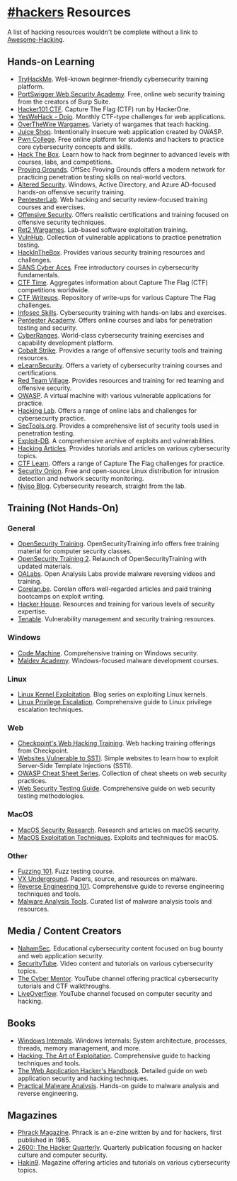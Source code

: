 # [#hackers](https://web.libera.chat/#hackers) Resources

A list of hacking resources wouldn't be complete without a link to [Awesome-Hacking](https://github.com/Hack-with-Github/Awesome-Hacking).

## Hands-on Learning

- [TryHackMe](https://tryhackme.com/). Well-known beginner-friendly cybersecurity training platform.
- [PortSwigger Web Security Academy](https://portswigger.net/web-security). Free, online web security training from the creators of Burp Suite.
- [Hacker101 CTF](https://ctf.hacker101.com/). Capture The Flag (CTF) run by HackerOne.
- [YesWeHack - Dojo](https://dojo-yeswehack.com/). Monthly CTF-type challenges for web applications.
- [OverTheWire Wargames](https://overthewire.org/wargames/). Variety of wargames that teach hacking.
- [Juice Shop](https://github.com/juice-shop/juice-shop). Intentionally insecure web application created by OWASP.
- [Pwn College](https://pwn.college/). Free online platform for students and hackers to practice core cybersecurity concepts and skills.
- [Hack The Box](https://www.hackthebox.com/). Learn how to hack from beginner to advanced levels with courses, labs, and competitions.
- [Proving Grounds](https://www.offsec.com/labs/). OffSec Proving Grounds offers a modern network for practicing penetration testing skills on real-world vectors.
- [Altered Security](https://www.alteredsecurity.com/trainings). Windows, Active Directory, and Azure AD-focused hands-on offensive security training.
- [PentesterLab](https://pentesterlab.com/). Web hacking and security review-focused training courses and exercises.
- [Offensive Security](https://www.offsec.com/courses-and-certifications/). Offers realistic certifications and training focused on offensive security techniques.
- [Ret2 Wargames](https://wargames.ret2.systems/). Lab-based software exploitation training.
- [VulnHub](https://www.vulnhub.com/). Collection of vulnerable applications to practice penetration testing.
- [HackInTheBox](https://www.hackinthebox.org/). Provides various security training resources and challenges.
- [SANS Cyber Aces](https://www.cyberaces.org/). Free introductory courses in cybersecurity fundamentals.
- [CTF Time](https://ctftime.org/). Aggregates information about Capture The Flag (CTF) competitions worldwide.
- [CTF Writeups](https://ctf-wiki.org/en/). Repository of write-ups for various Capture The Flag challenges.
- [Infosec Skills](https://www.infosecinstitute.com/skills/). Cybersecurity training with hands-on labs and exercises.
- [Pentester Academy](https://www.pentesteracademy.com/). Offers online courses and labs for penetration testing and security.
- [CyberRanges](https://www.cyberranges.com/). World-class cybersecurity training exercises and capability development platform.
- [Cobalt Strike](https://www.cobaltstrike.com/). Provides a range of offensive security tools and training resources.
- [eLearnSecurity](https://www.elearnsecurity.com/). Offers a variety of cybersecurity training courses and certifications.
- [Red Team Village](https://redteamvillage.io/). Provides resources and training for red teaming and offensive security.
- [OWASP](https://owasp.org/). A virtual machine with various vulnerable applications for practice.
- [Hacking Lab](https://www.hacking-lab.com/). Offers a range of online labs and challenges for cybersecurity practice.
- [SecTools.org](https://sectools.org/). Provides a comprehensive list of security tools used in penetration testing.
- [Exploit-DB](https://www.exploit-db.com/). A comprehensive archive of exploits and vulnerabilities.
- [Hacking Articles](https://www.hackingarticles.in/). Provides tutorials and articles on various cybersecurity topics.
- [CTF Learn](https://ctflearn.com/). Offers a range of Capture The Flag challenges for practice.
- [Security Onion](https://securityonion.net/). Free and open-source Linux distribution for intrusion detection and network security monitoring.
- [Nviso Blog](https://blog.nviso.eu/). Cybersecurity research, straight from the lab.

## Training (Not Hands-On)

### General

- [OpenSecurity Training](https://opensecuritytraining.info/Welcome.html). OpenSecurityTraining.info offers free training material for computer security classes.
- [OpenSecurity Training 2](https://p.ost2.fyi/courses). Relaunch of OpenSecurityTraining with updated materials.
- [OALabs](https://www.openanalysis.net/). Open Analysis Labs provide malware reversing videos and training.
- [Corelan.be](https://www.corelan.be/index.php/articles/). Corelan offers well-regarded articles and paid training bootcamps on exploit writing.
- [Hacker House](https://www.hacker.house/). Resources and training for various levels of security expertise.
- [Tenable](https://www.tenable.com/). Vulnerability management and security training resources.


### Windows

- [Code Machine](https://www.codemachine.com/training.html). Comprehensive training on Windows security.
- [Maldev Academy](https://maldevacademy.com/). Windows-focused malware development courses.

### Linux

- [Linux Kernel Exploitation](https://sam4k.com/kernel-exploitation/). Blog series on exploiting Linux kernels.
- [Linux Privilege Escalation](https://book.hacktricks.xyz/linux-hardening/privilege-escalation). Comprehensive guide to Linux privilege escalation techniques.

### Web

- [Checkpoint's Web Hacking Training](https://www.checkpoint.com/resources/items/hacking-points-advanced-web-hacking-course?w=c778b). Web hacking training offerings from Checkpoint.
- [Websites Vulnerable to SSTI](https://github.com/DiogoMRSilva/websitesVulnerableToSSTI/tree/master). Simple websites to learn how to exploit Server-Side Template Injections (SSTI).
- [OWASP Cheat Sheet Series](https://cheatsheetseries.owasp.org/). Collection of cheat sheets on web security practices.
- [Web Security Testing Guide](https://owasp.org/www-project-web-security-testing-guide/). Comprehensive guide on web security testing methodologies.

### MacOS

- [MacOS Security Research](https://github.com/0xmachos/macOS-Security-Research). Research and articles on macOS security.
- [MacOS Exploitation Techniques](https://www.exploit-db.com/exploits?platform=mac). Exploits and techniques for macOS.

### Other

- [Fuzzing 101](https://github.com/antonio-morales/Fuzzing101). Fuzz testing course.
- [VX Underground](https://github.com/vxunderground). Papers, source, and resources on malware.
- [Reverse Engineering 101](https://malwareunicorn.org/workshops/re101.html#0). Comprehensive guide to reverse engineering techniques and tools.
- [Malware Analysis Tools](https://expertinsights.com/insights/the-top-malware-analysis-tools/). Curated list of malware analysis tools and resources.

## Media / Content Creators

- [NahamSec](https://www.youtube.com/channel/UCCZDt7MuC3Hzs6IH4xODLBw). Educational cybersecurity content focused on bug bounty and web application security.
- [SecurityTube](http://www.securitytube.net/). Video content and tutorials on various cybersecurity topics.
- [The Cyber Mentor](https://www.youtube.com/c/TheCyberMentor). YouTube channel offering practical cybersecurity tutorials and CTF walkthroughs.
- [LiveOverflow](https://www.youtube.com/c/LiveOverflow). YouTube channel focused on computer security and hacking.

## Books

- [Windows Internals](https://www.amazon.com/Windows-Internals-Part-architecture-management/dp/0735684189/). Windows Internals: System architecture, processes, threads, memory management, and more.
- [Hacking: The Art of Exploitation](https://www.amazon.com/Hacking-Art-Exploitation-Jon-Erickson/dp/1593271441). Comprehensive guide to hacking techniques and tools.
- [The Web Application Hacker's Handbook](https://www.amazon.com/Web-Application-Hackers-Handbook-Defending/dp/1118026470/). Detailed guide on web application security and hacking techniques.
- [Practical Malware Analysis](https://www.amazon.com/Practical-Malware-Analysis-Hands-Dissecting/dp/1593272901). Hands-on guide to malware analysis and reverse engineering.

## Magazines

- [Phrack Magazine](https://phrack.org/). Phrack is an e-zine written by and for hackers, first published in 1985.
- [2600: The Hacker Quarterly](https://2600.com/). Quarterly publication focusing on hacker culture and computer security.
- [Hakin9](https://hakin9.org/). Magazine offering articles and tutorials on various cybersecurity topics.
